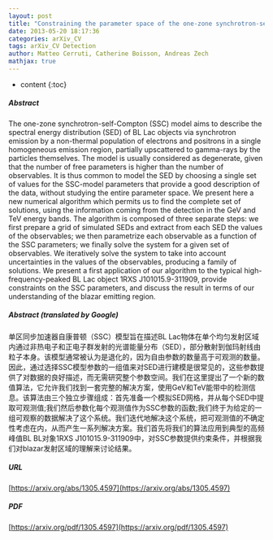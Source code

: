 ```yaml
---
layout: post
title: "Constraining the parameter space of the one-zone synchrotron-self-Compton model for GeV-TeV detected BL Lac objects"
date: 2013-05-20 18:17:36
categories: arXiv_CV
tags: arXiv_CV Detection
author: Matteo Cerruti, Catherine Boisson, Andreas Zech
mathjax: true
---
```


* content
{:toc}

##### Abstract
The one-zone synchrotron-self-Compton (SSC) model aims to describe the spectral energy distribution (SED) of BL Lac objects via synchrotron emission by a non-thermal population of electrons and positrons in a single homogeneous emission region, partially upscattered to gamma-rays by the particles themselves. The model is usually considered as degenerate, given that the number of free parameters is higher than the number of observables. It is thus common to model the SED by choosing a single set of values for the SSC-model parameters that provide a good description of the data, without studying the entire parameter space. We present here a new numerical algorithm which permits us to find the complete set of solutions, using the information coming from the detection in the GeV and TeV energy bands. The algorithm is composed of three separate steps: we first prepare a grid of simulated SEDs and extract from each SED the values of the observables; we then parametrize each observable as a function of the SSC parameters; we finally solve the system for a given set of observables. We iteratively solve the system to take into account uncertainties in the values of the observables, producing a family of solutions. We present a first application of our algorithm to the typical high-frequency-peaked BL Lac object 1RXS J101015.9-311909, provide constraints on the SSC parameters, and discuss the result in terms of our understanding of the blazar emitting region.

##### Abstract (translated by Google)
单区同步加速器自康普顿（SSC）模型旨在描述BL Lac物体在单个均匀发射区域内通过非热电子和正电子群发射的光谱能量分布（SED），部分散射到伽玛射线由粒子本身。该模型通常被认为是退化的，因为自由参数的数量高于可观测的数量。因此，通过选择SSC模型参数的一组值来对SED进行建模是很常见的，这些参数提供了对数据的良好描述，而无需研究整个参数空间。我们在这里提出了一个新的数值算法，它允许我们找到一套完整的解决方案，使用GeV和TeV能带中的检测信息。该算法由三个独立步骤组成：首先准备一个模拟SED网格，并从每个SED中提取可观测值;我们然后参数化每个观测值作为SSC参数的函数;我们终于为给定的一组可观察的数据解决了这个系统。我们迭代地解决这个系统，把可观测值的不确定性考虑在内，从而产生一系列解决方案。我们首先将我们的算法应用到典型的高频峰值BL BL对象1RXS J101015.9-311909中，对SSC参数提供约束条件，并根据我们对blazar发射区域的理解来讨论结果。

##### URL
[https://arxiv.org/abs/1305.4597](https://arxiv.org/abs/1305.4597)

##### PDF
[https://arxiv.org/pdf/1305.4597](https://arxiv.org/pdf/1305.4597)

